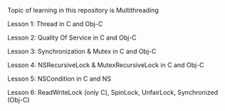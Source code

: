 Topic of learning in this repository is Multithreading

Lesson 1: Thread in C and Obj-C

Lesson 2: Quality Of Service in C and Obj-C

Lesson 3: Synchronization & Mutex in C and Obj-C

Lesson 4: NSRecursiveLock & MutexRecursiveLock in C and Obj-C

Lesson 5: NSCondition in C and NS

Lesson 6: ReadWriteLock (only C), SpinLock, UnfairLock, Synchronized (Obj-C)
